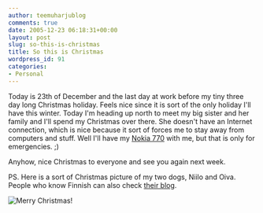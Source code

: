 ```yaml
---
author: teemuharjublog
comments: true
date: 2005-12-23 06:18:31+00:00
layout: post
slug: so-this-is-christmas
title: So this is Christmas
wordpress_id: 91
categories:
- Personal
---
```


Today is 23th of December and the last day at work before my tiny three day long Christmas holiday. Feels nice since it is sort of the only holiday I'll have this winter. Today I'm heading up north to meet my big sister and her family and I'll spend my Christmas over there. She doesn't have an Internet connection, which is nice because it sort of forces me to stay away from computers and stuff. Well I'll have my [Nokia 770](http://www.nokia.com/770) with me, but that is only for emergencies. ;)

Anyhow, nice Christmas to everyone and see you again next week.

PS. Here is a sort of Christmas picture of my two dogs, Niilo and Oiva. People who know Finnish can also check [their blog](http://www.niilobichon.net).

![Merry Christmas!](/wp-content/joulu.jpg)
